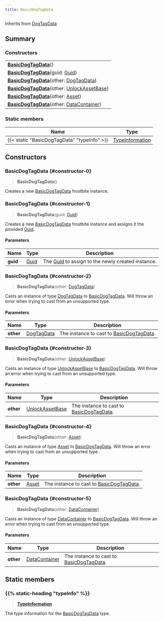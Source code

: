 ```yaml
---
title: BasicDogTagData
---
```


Inherits from [DogTagData](/vext/ref/fb/dogtagdata)

## Summary

### Constructors

|  |
| --- |
| **[BasicDogTagData](#constructor-0)**() |
| **[BasicDogTagData](#constructor-1)**(guid: [Guid](/vext/ref/shared/type/guid)) |
| **[BasicDogTagData](#constructor-2)**(other: [DogTagData](/vext/ref/fb/dogtagdata)) |
| **[BasicDogTagData](#constructor-3)**(other: [UnlockAssetBase](/vext/ref/fb/unlockassetbase)) |
| **[BasicDogTagData](#constructor-4)**(other: [Asset](/vext/ref/fb/asset)) |
| **[BasicDogTagData](#constructor-5)**(other: [DataContainer](/vext/ref/shared/type/datacontainer)) |

### Static members

| Name | Type |
| ---- | ---- |
| {{< static "BasicDogTagData" "typeInfo" >}} | [TypeInformation](/vext/ref/shared/type/typeinformation) |

## Constructors

### BasicDogTagData {#constructor-0}

> **BasicDogTagData**()

Creates a new [BasicDogTagData](/vext/ref/fb/basicdogtagdata) frostbite instance.

### BasicDogTagData {#constructor-1}

> **BasicDogTagData**(guid: [Guid](/vext/ref/shared/type/guid))

Creates a new [BasicDogTagData](/vext/ref/fb/basicdogtagdata) frostbite instance and assigns it the provided [Guid](/vext/ref/shared/type/guid).

#### Parameters

| Name | Type | Description |
| ---- | ---- | ----------- |
| **guid** | [Guid](/vext/ref/shared/type/guid) | The [Guid](/vext/ref/shared/type/guid) to assign to the newly created instance. |

### BasicDogTagData {#constructor-2}

> **BasicDogTagData**(other: [DogTagData](/vext/ref/fb/dogtagdata))

Casts an instance of type [DogTagData](/vext/ref/fb/dogtagdata) to [BasicDogTagData](/vext/ref/fb/basicdogtagdata). Will throw an error when trying to cast from an unsupported type.

#### Parameters

| Name | Type | Description |
| ---- | ---- | ----------- |
| **other** | [DogTagData](/vext/ref/fb/dogtagdata) | The instance to cast to [BasicDogTagData](/vext/ref/fb/basicdogtagdata). |

### BasicDogTagData {#constructor-3}

> **BasicDogTagData**(other: [UnlockAssetBase](/vext/ref/fb/unlockassetbase))

Casts an instance of type [UnlockAssetBase](/vext/ref/fb/unlockassetbase) to [BasicDogTagData](/vext/ref/fb/basicdogtagdata). Will throw an error when trying to cast from an unsupported type.

#### Parameters

| Name | Type | Description |
| ---- | ---- | ----------- |
| **other** | [UnlockAssetBase](/vext/ref/fb/unlockassetbase) | The instance to cast to [BasicDogTagData](/vext/ref/fb/basicdogtagdata). |

### BasicDogTagData {#constructor-4}

> **BasicDogTagData**(other: [Asset](/vext/ref/fb/asset))

Casts an instance of type [Asset](/vext/ref/fb/asset) to [BasicDogTagData](/vext/ref/fb/basicdogtagdata). Will throw an error when trying to cast from an unsupported type.

#### Parameters

| Name | Type | Description |
| ---- | ---- | ----------- |
| **other** | [Asset](/vext/ref/fb/asset) | The instance to cast to [BasicDogTagData](/vext/ref/fb/basicdogtagdata). |

### BasicDogTagData {#constructor-5}

> **BasicDogTagData**(other: [DataContainer](/vext/ref/shared/type/datacontainer))

Casts an instance of type [DataContainer](/vext/ref/shared/type/datacontainer) to [BasicDogTagData](/vext/ref/fb/basicdogtagdata). Will throw an error when trying to cast from an unsupported type.

#### Parameters

| Name | Type | Description |
| ---- | ---- | ----------- |
| **other** | [DataContainer](/vext/ref/shared/type/datacontainer) | The instance to cast to [BasicDogTagData](/vext/ref/fb/basicdogtagdata). |

## Static members

### {{% static-heading "typeInfo" %}}

> **[TypeInformation](/vext/ref/shared/type/typeinformation)**

The type information for the [BasicDogTagData](/vext/ref/fb/basicdogtagdata) type.

